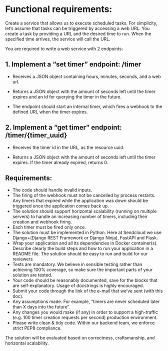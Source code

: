 # Functional requirements:
Create a service that allows us to execute scheduled tasks.
For simplicity, let’s assume that tasks can be triggered by accessing a web URL. 
You create a task by providing a URL and the desired time to run.
When the specified time arrives, the service will call the URL.

You are required to write a web service with 2 endpoints:
## 1. Implement a “set timer” endpoint: /timer
- Receives a JSON object containing hours, minutes, seconds, and a web url.

- Returns a JSON object with the amount of seconds left until the timer expires
and an id for querying the timer in the future.

- The endpoint should start an internal timer, which fires a webhook to the
defined URL when the timer expires.

## 2. Implement a “get timer” endpoint: /timer/{timer_uuid}
- Receives the timer id in the URL, as the resource uuid.

- Returns a JSON object with the amount of seconds left until the timer expires.
If the timer already expired, returns 0.

## Requirements:
- The code should handle invalid inputs.
- The firing of the webhook must not be cancelled by process restarts. Any timers that
expired while the application was down should be triggered once the application
comes back up.
- The solution should support horizontal scalability (running on multiple servers) to
handle an increasing number of timers, including their creation and webhook firing.
- Each timer must be fired only once.
- The solution must be implemented in Python. Here at Sendcloud we use
Django+(Django REST Framework or Django Ninja), FastAPI and Flask.
- Wrap your application and all its dependencies in Docker container(s). Describe
clearly the build steps and how to run your application in a README file. The
solution should be easy to run and build for our reviewers
- Tests are mandatory. We believe in sensible testing rather than achieving 100%
coverage, so make sure the important parts of your solution are tested.
- Your code should be reasonably documented, save for the blocks that are
self-explanatory. Usage of docstrings is highly encouraged.
- Submit your code through the link of the e-mail that we’ve sent (with this doc).
- Any assumptions made. For example, “timers are never scheduled later than X days
into the future”.
- Any changes you would make (if any) in order to support a high-traffic (e.g. 100
timer creation requests per second) production environment.
- Please write clean & tidy code. Within our backend team, we enforce strict PEP8
compliance.

The solution will be evaluated based on correctness, craftsmanship, and horizontal scalability.
 